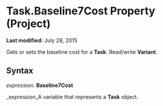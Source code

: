 
# Task.Baseline7Cost Property (Project)

 **Last modified:** July 28, 2015

Gets or sets the baseline cost for a  **Task**. Read/write  **Variant**.

## Syntax

 _expression_. **Baseline7Cost**

 _expression_A variable that represents a  **Task** object.

